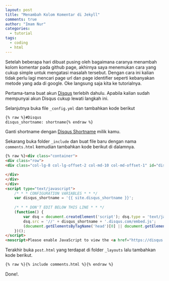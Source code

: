 ```yaml
---
layout: post
title: "Menambah Kolom Komentar di Jekyll"
comments: true
author: "Imam Nur"
categories:
  - tutorial
tags:
  - coding
  - html
---
```


Setelah beberapa hari dibuat pusing oleh bagaimana caranya menambah kolom komentar pada github page, akhirnya saya menemukan cara yang cukup simple untuk mengatasi masalah tersebut. Dengan cara ini kalian tidak perlu lagi mencari page url dan page identifier seperti kebanyakan metode yang ada di google. Oke langsung saja kita ke tutorialnya.

Pertama-tama buat akun [Disqus](https://disqus.com/profile/signup/) terlebih dahulu. Apabila kalian sudah mempunyai akun Disqus cukup lewati langkah ini.

Selanjutnya buka file `_config.yml` dan tambahkan kode berikut
```html
{% raw %}#Disqus
disqus_shortname: shortname{% endraw %}
```

Ganti shortname dengan [Disqus Shortname](https://help.disqus.com/installation/whats-a-shortname) milik kamu.

Sekarang buka folder `_include` dan buat file baru dengan nama `comments.html` kemudian tambahkan kode berikut di dalamnya.
```html
{% raw %}<div class="container">
<div class="row">
<div class="col-lg-8 col-lg-offset-2 col-md-10 col-md-offset-1" id="disqus_thread">

</div>
</div>
</div>
<script type="text/javascript">
    /* * * CONFIGURATION VARIABLES * * */
    var disqus_shortname = '{{ site.disqus_shortname }}';
    
    /* * * DON'T EDIT BELOW THIS LINE * * */
    (function() {
        var dsq = document.createElement('script'); dsq.type = 'text/javascript'; dsq.async = true;
        dsq.src = '//' + disqus_shortname + '.disqus.com/embed.js';
        (document.getElementsByTagName('head')[0] || document.getElementsByTagName('body')[0]).appendChild(dsq);
    })();
</script>
<noscript>Please enable JavaScript to view the <a href="https://disqus.com/?ref_noscript" rel="nofollow">comments powered by Disqus.</a></noscript>{% endraw %}
```

Terakhir buka `post.html` yang terdapat di folder `_layouts` lalu tambahkan kode berikut.
```html
{% raw %}{% include comments.html %}{% endraw %}
```

Done!.
